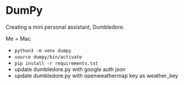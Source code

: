# DumPy

Creating a mini personal assistant, Dumbledore.

Me = Mac
- `python3 -m venv dumpy`
- `source dumpy/bin/activate`
- `pip install -r requirements.txt`
- update dumbledore.py with google auth json
- update dumbledore.py with openweathermap key as weather_key